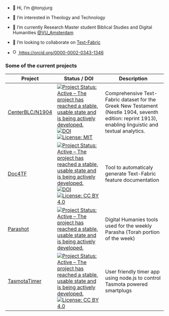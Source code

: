 - 👋 Hi, I’m @tonyjurg
- 👀 I’m interested in Theology and Technology
- 🌱 I’m currently Research Master student Biblical Studies and Digital Humanities [@VU_Amsterdam](https://vu.nl/en)
- 💞️ I’m looking to collaborate on [Text-Fabric](https://github.com/annotation/text-fabric)
  
- <a href="https://orcid.org/0000-0002-0343-1346"><img alt="ORCID logo" src="https://info.orcid.org/wp-content/uploads/2019/11/orcid_16x16.png" width="16" height="16" /> https://orcid.org/0000-0002-0343-1346</a>

### Some of the current projects

Project |  Status / DOI | Description
--- | --- | ---
[CenterBLC/N1904](https://github.com/CenterBLC/N1904) | [![Project Status: Active – The project has reached a stable, usable state and is being actively developed.](https://www.repostatus.org/badges/latest/active.svg)](https://www.repostatus.org/#active) [![DOI](https://zenodo.org/badge/815142663.svg)](https://zenodo.org/doi/10.5281/zenodo.13117910) [![License: MIT](https://img.shields.io/badge/License-MIT-yellow.svg)](https://opensource.org/licenses/MIT) | Comprehensive Text-Fabric dataset for the Greek New Testament (Nestle 1904, seventh edition: reprint 1913), enabling linguistic and textual analytics.
[Doc4TF](https://github.com/tonyjurg/Doc4TF) |[![Project Status: Active – The project has reached a stable, usable state and is being actively developed.](https://www.repostatus.org/badges/latest/active.svg)](https://www.repostatus.org/#active) [![DOI](https://zenodo.org/badge/DOI/10.5281/zenodo.12705876.svg)](https://doi.org/10.5281/zenodo.12705876) [![License: CC BY 4.0](https://img.shields.io/badge/License-CC_BY%204.0-lightgrey.svg)](https://creativecommons.org/licenses/by/4.0/) | Tool to automaticaly generate Text-Fabric feature documentation
[Parashot](https://github.com/tonyjurg/Parashot) | [![Project Status: Active – The project has reached a stable, usable state and is being actively developed.](https://www.repostatus.org/badges/latest/active.svg)](https://www.repostatus.org/#active)  | Digital Humanies tools used for the weekly Parasha (Torah portion of the week)
[TasmotaTimer](https://github.com/tonyjurg/TasmotaTimer) | [![Project Status: Active – The project has reached a stable, usable state and is being actively developed.](https://www.repostatus.org/badges/latest/active.svg)](https://www.repostatus.org/#active) [![License: CC BY 4.0](https://img.shields.io/badge/License-CC_BY%204.0-lightgrey.svg)](https://creativecommons.org/licenses/by/4.0/) | User friendly timer app using node.js to control Tasmota powered smartplugs
